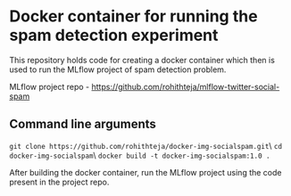# Docker container for running the spam detection experiment

This repository holds code for creating a docker container which then is used to run the MLflow project of spam detection problem.

MLflow project repo - https://github.com/rohithteja/mlflow-twitter-social-spam

## Command line arguments
`git clone https://github.com/rohithteja/docker-img-socialspam.git`\\
`cd docker-img-socialspam`\\
`docker build -t docker-img-socialspam:1.0 .`

After building the docker container, run the MLflow project using the code present in the project repo.
